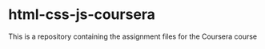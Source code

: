 # html-css-js-coursera
This is a repository containing the assignment files for the Coursera course
